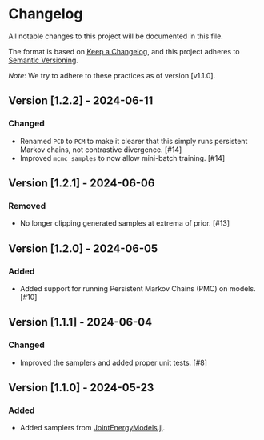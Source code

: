 # Changelog

All notable changes to this project will be documented in this file.

The format is based on [Keep a Changelog](https://keepachangelog.com/en/1.1.0/), and this project adheres to [Semantic Versioning](https://semver.org/spec/v2.0.0.html).

*Note*: We try to adhere to these practices as of version [v1.1.0].

## Version [1.2.2] - 2024-06-11

### Changed

- Renamed `PCD` to `PCM` to make it clearer that this simply runs persistent Markov chains, not contrastive divergence. [#14]
- Improved `mcmc_samples` to now allow mini-batch training. [#14]

## Version [1.2.1] - 2024-06-06

### Removed

- No longer clipping generated samples at extrema of prior. [#13]

## Version [1.2.0] - 2024-06-05

### Added

- Added support for running Persistent Markov Chains (PMC) on models. [#10]

## Version [1.1.1] - 2024-06-04

### Changed

- Improved the samplers and added proper unit tests. [#8]

## Version [1.1.0] - 2024-05-23

### Added

- Added samplers from [JointEnergyModels.jl](https://github.com/JuliaTrustworthyAI/JointEnergyModels.jl). 